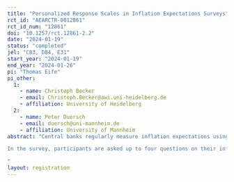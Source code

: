 ```yaml
---
title: "Personalized Response Scales in Inflation Expectations Surveys"
rct_id: "AEARCTR-0012861"
rct_id_num: "12861"
doi: "10.1257/rct.12861-2.2"
date: "2024-01-19"
status: "completed"
jel: "C83, D84, E31"
start_year: "2024-01-19"
end_year: "2024-01-26"
pi: "Thomas Eife"
pi_other:
  1:
    - name: Christoph Becker
    - email: Christoph.Becker@awi.uni-heidelberg.de
    - affiliation: University of Heidelberg
  2:
    - name: Peter Duersch
    - email: duersch@uni-mannheim.de
    - affiliation: University of Mannheim
abstract: "Central banks regularly measure inflation expectations using density forecasts, in which respondents are asked to assign probabilities to pre-specified ranges of inflation. In previous experiments, we showed that such density forecasts are susceptible to changes in the scale and might not be well adapted to situations were the actual inflation rate changes substantially. Some of these problems can be remedied by shifting the scale of the density forecast by the point forecast of the survey participants. In the current study, we want to explore this further by providing completely personalized scale to the participants.
In the survey, participants are asked up to four questions on their inflation expectations. Three of these questions are similar to those used in the New York Fed’s SCE and ask about inflation expectations over the next 12 months: A binary question if inflation or deflation is more likely, a point forecast, and the aforementioned density forecast. Additionally, some participants are asked to also state their minimum and maximum inflation rate, which we elicit in different ways. This minimum and maximum is then used to construct a personalized scale for the density forecast which is takes the thus stated possible inflation ate into account. For some of the treatments the personalized scale is additionally centered around the previously stated point forecast.
"
layout: registration
---
```


